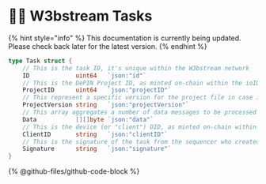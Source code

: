 # 👨‍💻 W3bstream Tasks

{% hint style="info" %}
This documentation is currently being updated. Please check back later for the latest version.
{% endhint %}

```go
type Task struct {
	// This is the task ID, it's unique within the W3bstream network
	ID             uint64   `json:"id"`
	// This is the DePIN Project ID, as minted on-chain within the ioID module
	ProjectID      uint64   `json:"projectID"`
	// This represent a specific version for the project file in case it's been updated
	ProjectVersion string   `json:"projectVersion"`
	// This array aggregates a number of data messages to be processed together
	Data           [][]byte `json:"data"`
	// This is the device (or "client") DID, as minted on-chain within the ioID module
	ClientID       string   `json:"clientID"`
	// This is the signature of the task from the sequencer who created the task (only tasks from trusted sequencers are processed by W3bstream in the current release)
	Signature      string   `json:"signature"`
}
```

{% @github-files/github-code-block %}
